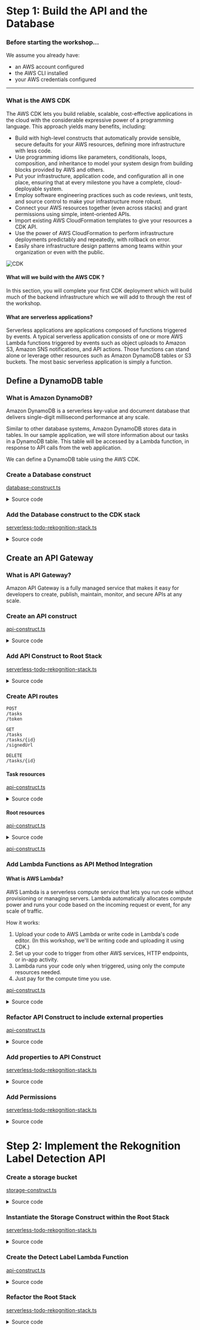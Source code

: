 # Step 1: Build the API and the Database

### Before starting the workshop...

We assume you already have:

- an AWS account configured
- the AWS CLI installed
- your AWS credentials configured

---

### What is the AWS CDK

The AWS CDK lets you build reliable, scalable, cost-effective applications in the cloud with the considerable expressive
power of a programming language. This approach yields many benefits, including:

- Build with high-level constructs that automatically provide sensible, secure defaults for your AWS resources, defining
  more infrastructure with less code.
- Use programming idioms like parameters, conditionals, loops, composition, and inheritance to model your system design
  from building blocks provided by AWS and others.
- Put your infrastructure, application code, and configuration all in one place, ensuring that at every milestone you
  have a complete, cloud-deployable system.
- Employ software engineering practices such as code reviews, unit tests, and source control to make your infrastructure
  more robust.
- Connect your AWS resources together (even across stacks) and grant permissions using simple, intent-oriented APIs.
- Import existing AWS CloudFormation templates to give your resources a CDK API.
- Use the power of AWS CloudFormation to perform infrastructure deployments predictably and repeatedly, with rollback on
  error.
- Easily share infrastructure design patterns among teams within your organization or even with the public.

![CDK](https://docs.aws.amazon.com/cdk/v2/guide/images/AppStacks.png)

#### What will we build with the AWS CDK ?

In this section, you will complete your first CDK deployment which will build much of the backend infrastructure which
we will add to through the rest of the workshop.

#### What are serverless applications?

Serverless applications are applications composed of functions triggered by events. A typical serverless application
consists of one or more AWS Lambda functions triggered by events such as object uploads to Amazon S3, Amazon SNS
notifications, and API actions. Those functions can stand alone or leverage other resources such as Amazon DynamoDB
tables or S3 buckets. The most basic serverless application is simply a function.

## Define a DynamoDB table

### What is Amazon DynamoDB?
Amazon DynamoDB  is a serverless key-value and document database that delivers single-digit millisecond performance at any scale.

Similar to other database systems, Amazon DynamoDB stores data in tables. In our sample application, we will store information about our tasks in a DynamoDB table. This table will be accessed by a Lambda function, in response to API calls from the web application.

We can define a DynamoDB table using the AWS CDK.

### Create a Database construct
[database-construct.ts](lib/database-construct.ts)
<details>
  <summary>Source code</summary>

```typescript
import {Construct} from "constructs";
import {AttributeType, BillingMode, Table} from "aws-cdk-lib/aws-dynamodb";
import {RemovalPolicy} from "aws-cdk-lib";

export class Database extends Construct {
  public readonly table: Table;

  constructor(scope: Construct, id: string) {
    super(scope, id);

    this.table = new Table(this, 'table', {
      partitionKey: {name: 'user', type: AttributeType.STRING},
      sortKey: {name: 'id', type: AttributeType.STRING},
      billingMode: BillingMode.PAY_PER_REQUEST,
      // removalPolicy: RemovalPolicy.DESTROY
    });
  }
}
```
</details>

### Add the Database construct to the CDK stack
[serverless-todo-rekognition-stack.ts](lib/serverless-todo-rekognition-stack.ts)
<details>
  <summary>Source code</summary>

```typescript
import {Stack, StackProps} from 'aws-cdk-lib';
import {Construct} from 'constructs';
import {Database} from "./database-construct";

export class ServerlessTodoRekognitionStack extends Stack {
    constructor(scope: Construct, id: string, props?: StackProps) {
        super(scope, id, props);

        // The code that defines your stack goes here

        new Database(this, 'task')
    }
}
```
</details>

## Create an API Gateway 

### What is API Gateway?
Amazon API Gateway is a fully managed service that makes it easy for developers to create, publish, maintain, monitor, and secure APIs at any scale.

### Create an API construct
[api-construct.ts](lib/api-construct.ts)

<details>
  <summary>Source code</summary>

```typescript
import {Construct} from "constructs";
import {Cors, RestApi } from "aws-cdk-lib/aws-apigateway";

export class API extends Construct {
  public readonly api: RestApi;
  
  constructor(scope: Construct, id: string) {
    super(scope, id);
    this.api = new RestApi(this, 'tasks', {
      restApiName: 'serverless-todo-rekognition',
      defaultCorsPreflightOptions: {
        allowCredentials: true,
        allowOrigins: Cors.ALL_ORIGINS,
      },
    });
  }
}
```
</details>


### Add API Construct to Root Stack
[serverless-todo-rekognition-stack.ts](lib/serverless-todo-rekognition-stack.ts)

<details>
  <summary>Source code</summary>

```typescript
import {Stack, StackProps} from 'aws-cdk-lib';
import {Construct} from 'constructs';
import {Database} from "./database-construct";
import {API} from "./api-construct";

export class TestStack extends Stack {
  constructor(scope: Construct, id: string, props?: StackProps) {
    super(scope, id, props);

    new Database(this, 'task')
    new API(this, 'api')
  }
}

```
</details>

### Create API routes
```
POST
/tasks
/token

GET
/tasks
/tasks/{id}
/signedUrl

DELETE
/tasks/{id}
```

#### Task resources
[api-construct.ts](lib/api-construct.ts)

<details>
  <summary>Source code</summary>

```typescript
import {Construct} from "constructs";
import {NodejsFunction} from "aws-cdk-lib/aws-lambda-nodejs";
import {Cors, LambdaIntegration, RestApi, TokenAuthorizer} from "aws-cdk-lib/aws-apigateway";

export class API extends Construct {
  public createTaskFn: NodejsFunction;
  public getTaskFn: NodejsFunction;
  public getTasksFn: NodejsFunction;
  public getTokenFn: NodejsFunction;
  public deleteTaskFn: NodejsFunction;
  public getSignedUrlFn: NodejsFunction;
  public readonly api: RestApi;
  private tokenAuthorizer: TokenAuthorizer;

  constructor(scope: Construct, id: string) {
    super(scope, id);
    this.api = new RestApi(this, 'tasks', {
      restApiName: 'serverless-todo-rekognition',
      defaultCorsPreflightOptions: {
        allowCredentials: true,
        allowOrigins: Cors.ALL_ORIGINS,
      },
    });
    this.addTaskResources()
  }

  private addTaskResources() {
    const tasks = this.api.root.addResource('tasks')
    const task = tasks.addResource('{id}')
    const props = {
      authorizer: this.tokenAuthorizer
    }

    tasks.addMethod('POST', new LambdaIntegration(this.createTaskFn), props)
    tasks.addMethod('GET', new LambdaIntegration(this.getTasksFn), props)
    task.addMethod('GET', new LambdaIntegration(this.getTaskFn), props)
    task.addMethod('DELETE', new LambdaIntegration(this.deleteTaskFn), props)
  }
}
```
</details>

#### Root resources
[api-construct.ts](lib/api-construct.ts)
<details>
  <summary>Source code</summary>

```typescript
import {Construct} from "constructs";
import {NodejsFunction} from "aws-cdk-lib/aws-lambda-nodejs";
import {Cors, LambdaIntegration, RestApi, TokenAuthorizer} from "aws-cdk-lib/aws-apigateway";

export class API extends Construct {
  public createTaskFn: NodejsFunction;
  public getTaskFn: NodejsFunction;
  public getTasksFn: NodejsFunction;
  public getTokenFn: NodejsFunction;
  public deleteTaskFn: NodejsFunction;
  public getSignedUrlFn: NodejsFunction;
  public readonly api: RestApi;
  private tokenAuthorizer: TokenAuthorizer;

  constructor(scope: Construct, id: string) {
    super(scope, id);
    this.api = new RestApi(this, 'tasks', {
      restApiName: 'serverless-todo-rekognition',
      defaultCorsPreflightOptions: {
        allowCredentials: true,
        allowOrigins: Cors.ALL_ORIGINS,
      },
    });
    this.addTaskResources()
    this.addRootResources()
  }

  private addTaskResources() {
    const tasks = this.api.root.addResource('tasks')
    const task = tasks.addResource('{id}')
    const props = {
      authorizer: this.tokenAuthorizer
    }

    tasks.addMethod('POST', new LambdaIntegration(this.createTaskFn), props)
    tasks.addMethod('GET', new LambdaIntegration(this.getTasksFn), props)
    task.addMethod('GET', new LambdaIntegration(this.getTaskFn), props)
    task.addMethod('DELETE', new LambdaIntegration(this.deleteTaskFn), props)
  }

  private addRootResources() {
    const token = this.api.root.addResource('token')
    const signedUrl = this.api.root.addResource('signedUrl')
    const props = {
      authorizer: this.tokenAuthorizer
    }

    token.addMethod('POST', new LambdaIntegration(this.getTokenFn))
    signedUrl.addMethod('GET', new LambdaIntegration(this.getSignedUrlFn), props)
  }
}
```
</details>

[api-construct.ts](lib/api-construct.ts)

### Add Lambda Functions as API Method Integration

#### What is AWS Lambda?
AWS Lambda is a serverless compute service that lets you run code without provisioning or managing servers. Lambda automatically allocates compute power and runs your code based on the incoming request or event, for any scale of traffic.

How it works:

1. Upload your code to AWS Lambda or write code in Lambda's code editor. (In this workshop, we'll be writing code and uploading it using CDK.)
2. Set up your code to trigger from other AWS services, HTTP endpoints, or in-app activity.
3. Lambda runs your code only when triggered, using only the compute resources needed.
4. Just pay for the compute time you use.

[api-construct.ts](lib/api-construct.ts)

<details>
  <summary>Source code</summary>

```typescript
import {Construct} from "constructs";
import {NodejsFunction, NodejsFunctionProps} from "aws-cdk-lib/aws-lambda-nodejs";
import {Cors, LambdaIntegration, RestApi, TokenAuthorizer} from "aws-cdk-lib/aws-apigateway";
import {Duration} from "aws-cdk-lib";
import {RetentionDays} from "aws-cdk-lib/aws-logs";

export class API extends Construct {
    public createTaskFn: NodejsFunction;
    public getTaskFn: NodejsFunction;
    public getTasksFn: NodejsFunction;
    public getTokenFn: NodejsFunction;
    public deleteTaskFn: NodejsFunction;
    public getSignedUrlFn: NodejsFunction;
    public authorizerFn: NodejsFunction;
    public readonly api: RestApi;
    private tokenAuthorizer: TokenAuthorizer;

    constructor(scope: Construct, id: string) {
        super(scope, id);
        this.api = new RestApi(this, 'tasks', {
            restApiName: 'serverless-todo-rekognition',
            defaultCorsPreflightOptions: {
                allowCredentials: true,
                allowOrigins: Cors.ALL_ORIGINS,
            },
        });
        this.createLambdaFunctions()
        this.addTaskResources()
        this.addRootResources()
    }

    private createLambda(id: string, props?: NodejsFunctionProps) {
        const defaultProps: NodejsFunctionProps = {
            entry: `src/lambda/${id}/index.ts`,
            handler: 'handler',
            bundling: {
                externalModules: [
                    'aws-sdk'
                ],
            },
            timeout: Duration.seconds(30),
            logRetention: RetentionDays.THREE_DAYS,
            ...props
        }
        return new NodejsFunction(this, id, defaultProps);
    }

    private createLambdaFunctions() {
        this.authorizerFn = this.createLambda('authorizer')
        this.getTokenFn = this.createLambda('get-token')
        this.createTaskFn = this.createLambda('create-task')
        this.getTaskFn = this.createLambda('get-task')
        this.getTasksFn = this.createLambda('get-tasks')
        this.deleteTaskFn = this.createLambda('delete-task')
        this.getSignedUrlFn = this.createLambda('get-signed-url')
        this.tokenAuthorizer = new TokenAuthorizer(this, 'task-authorizer', {
            handler: this.authorizerFn,
        });
    }

    private addTaskResources() {
        const tasks = this.api.root.addResource('tasks')
        const task = tasks.addResource('{id}')
        const props = {
            authorizer: this.tokenAuthorizer
        }

        tasks.addMethod('POST', new LambdaIntegration(this.createTaskFn), props)
        tasks.addMethod('GET', new LambdaIntegration(this.getTasksFn), props)
        task.addMethod('GET', new LambdaIntegration(this.getTaskFn), props)
        task.addMethod('DELETE', new LambdaIntegration(this.deleteTaskFn), props)
    }

    private addRootResources() {
        const token = this.api.root.addResource('token')
        const signedUrl = this.api.root.addResource('signedUrl')
        const props = {
            authorizer: this.tokenAuthorizer
        }

        token.addMethod('POST', new LambdaIntegration(this.getTokenFn))
        signedUrl.addMethod('GET', new LambdaIntegration(this.getSignedUrlFn), props)
    }
}
```
</details>


### Refactor API Construct to include external properties
[api-construct.ts](lib/api-construct.ts)
<details>
  <summary>Source code</summary>

```typescript
import {Construct} from "constructs";
import {NodejsFunction, NodejsFunctionProps} from "aws-cdk-lib/aws-lambda-nodejs";
import {Cors, LambdaIntegration, RestApi, TokenAuthorizer} from "aws-cdk-lib/aws-apigateway";
import {Duration} from "aws-cdk-lib";
import {RetentionDays} from "aws-cdk-lib/aws-logs";

interface ConstructProps {
    tasks_table: string;
    region: string;
    secret: string;
}

interface Props {
    default: NodejsFunctionProps;
    auth: NodejsFunctionProps;
}

export class API extends Construct {
    public createTaskFn: NodejsFunction;
    public getTaskFn: NodejsFunction;
    public getTasksFn: NodejsFunction;
    public getTokenFn: NodejsFunction;
    public deleteTaskFn: NodejsFunction;
    public getSignedUrlFn: NodejsFunction;
    public authorizerFn: NodejsFunction;
    public readonly api: RestApi;
    private tokenAuthorizer: TokenAuthorizer;
    private readonly props: Props;

    constructor(scope: Construct, id: string, props: ConstructProps) {
        super(scope, id);
        this.api = new RestApi(this, 'tasks', {
            restApiName: 'serverless-todo-rekognition',
            defaultCorsPreflightOptions: {
                allowCredentials: true,
                allowOrigins: Cors.ALL_ORIGINS,
            },
        });
        this.props = {
            default: {
                environment: {
                    TASKS_TABLE: props.tasks_table,
                    REGION: props.region,
                }
            },
            auth: {
                environment: {
                    SECRET: props.secret
                }
            }
        }
        this.createLambdaFunctions()
        this.addTaskResources()
        this.addRootResources()
    }

    private createLambda(id: string, props?: NodejsFunctionProps) {
        const defaultProps: NodejsFunctionProps = {
            entry: `src/lambda/${id}/index.ts`,
            handler: 'handler',
            bundling: {
                externalModules: [
                    'aws-sdk'
                ],
            },
            timeout: Duration.seconds(30),
            logRetention: RetentionDays.THREE_DAYS,
            ...props
        }
        return new NodejsFunction(this, id, defaultProps);
    }

    private createLambdaFunctions() {
        this.authorizerFn = this.createLambda('authorizer', this.getProps('auth'))
        this.getTokenFn = this.createLambda('get-token', this.getProps('auth'))
        this.createTaskFn = this.createLambda('create-task', this.getProps())
        this.getTaskFn = this.createLambda('get-task', this.getProps())
        this.getTasksFn = this.createLambda('get-tasks', this.getProps())
        this.deleteTaskFn = this.createLambda('delete-task', this.getProps())
        this.getSignedUrlFn = this.createLambda('get-signed-url', this.getProps())
        this.tokenAuthorizer = new TokenAuthorizer(this, 'task-authorizer', {
            handler: this.authorizerFn,
        });
    }

    private addTaskResources() {
        const tasks = this.api.root.addResource('tasks')
        const task = tasks.addResource('{id}')
        const props = {
            authorizer: this.tokenAuthorizer
        }

        tasks.addMethod('POST', new LambdaIntegration(this.createTaskFn), props)
        tasks.addMethod('GET', new LambdaIntegration(this.getTasksFn), props)
        task.addMethod('GET', new LambdaIntegration(this.getTaskFn), props)
        task.addMethod('DELETE', new LambdaIntegration(this.deleteTaskFn), props)
    }

    private addRootResources() {
        const token = this.api.root.addResource('token')
        const signedUrl = this.api.root.addResource('signedUrl')
        const props = {
            authorizer: this.tokenAuthorizer
        }

        token.addMethod('POST', new LambdaIntegration(this.getTokenFn))
        signedUrl.addMethod('GET', new LambdaIntegration(this.getSignedUrlFn), props)
    }

    private getProps(key: string = 'default'): NodejsFunctionProps {
        return this.props[key as keyof Props];
    }
}
```
</details>

### Add properties to API Construct
[serverless-todo-rekognition-stack.ts](lib/serverless-todo-rekognition-stack.ts)

<details>
  <summary>Source code</summary>

````typescript
import {Stack, StackProps} from 'aws-cdk-lib';
import {Construct} from 'constructs';
import {Database} from "./database-construct";
import {API} from "./api-construct";

export class TestStack extends Stack {
    private readonly db: Database;
    private readonly api: API;

    constructor(scope: Construct, id: string, props?: StackProps) {
        super(scope, id, props);

        new Database(this, 'task')
        new API(this, 'api', {
            tasks_table: this.db.table.tableName,
            region: 'us-west-2',
            secret: 'secret',
        })
    }
}
````
</details>

### Add Permissions
[serverless-todo-rekognition-stack.ts](lib/serverless-todo-rekognition-stack.ts)

<details>
  <summary>Source code</summary>

```typescript
import {Stack, StackProps} from 'aws-cdk-lib';
import {Construct} from 'constructs';
import {Database} from "./database-construct";
import {API} from "./api-construct";

export class TestStack extends Stack {
    private readonly db: Database;
    private readonly api: API;

    constructor(scope: Construct, id: string, props?: StackProps) {
        super(scope, id, props);

        this.db = new Database(this, 'task')
        this.api = new API(this, 'api', {
            tasks_table: this.db.table.tableName,
            region: 'us-west-2',
            secret: 'secret',
        })
        this.configure()
    }

    private configure() {
        this.db.table.grantWriteData(this.api.createTaskFn)
        this.db.table.grantReadData(this.api.getTaskFn)
        this.db.table.grantReadData(this.api.getTasksFn)
        this.db.table.grantReadWriteData(this.api.deleteTaskFn)
    }
}
```

</details>

# Step 2: Implement the Rekognition Label Detection API

### Create a storage bucket
[storage-construct.ts](lib/storage-construct.ts)

<details>
  <summary>Source code</summary>

```typescript
import {Construct} from "constructs";
import {Bucket, BucketEncryption, HttpMethods} from "aws-cdk-lib/aws-s3";
import {RemovalPolicy} from "aws-cdk-lib";

interface Props {
    uid: string;
}

export class Storage extends Construct {
    public bucket: Bucket;

    constructor(scope: Construct, id: string, props: Props) {
        super(scope, id);

        this.bucket = new Bucket(this, 'bucket', {
            bucketName: `workshop-todo-rekognition-${props.uid}`,
            encryption: BucketEncryption.S3_MANAGED,
            cors: [{
                allowedHeaders: ['*'],
                allowedMethods: [HttpMethods.GET, HttpMethods.PUT, HttpMethods.HEAD],
                allowedOrigins: ['*']
            }],
            removalPolicy: RemovalPolicy.DESTROY // Change to retain in production if needed
        })
    }
}
```

</details>

### Instantiate the Storage Construct within the Root Stack
[serverless-todo-rekognition-stack.ts](lib/serverless-todo-rekognition-stack.ts)

<details>
  <summary>Source code</summary>

```typescript
import {Fn, Stack, StackProps} from 'aws-cdk-lib';
import {Construct} from 'constructs';
import {Database} from "./database-construct";
import {API} from "./api-construct";
import {Storage} from "./storage-construct";

export class TestStack extends Stack {
    private readonly db: Database;
    private readonly api: API;
    private readonly storage: Storage;

    constructor(scope: Construct, id: string, props?: StackProps) {
        super(scope, id, props);

        this.db = new Database(this, 'task')
        this.storage = new Storage(this, 'storage', {
            uid: Fn.select(0, Fn.split('-', Fn.select(2, Fn.split('/', this.stackId))))
        });
        this.api = new API(this, 'api', {
            tasks_table: this.db.table.tableName,
            region: 'us-west-2',
            secret: 'secret',
        })
        this.configure()
    }

    private configure() {
        this.db.table.grantWriteData(this.api.createTaskFn)
        this.db.table.grantReadData(this.api.getTaskFn)
        this.db.table.grantReadData(this.api.getTasksFn)
        this.db.table.grantReadWriteData(this.api.deleteTaskFn)
    }
}
```
</details>

### Create the Detect Label Lambda Function
[api-construct.ts](lib/api-construct.ts)

<details>
  <summary>Source code</summary>

```typescript
import {Construct} from "constructs";
import {NodejsFunction} from "aws-cdk-lib/aws-lambda-nodejs";
import {Cors, Deployment, LambdaIntegration, RestApi, TokenAuthorizer} from "aws-cdk-lib/aws-apigateway";
import {NodejsFunctionProps} from "aws-cdk-lib/aws-lambda-nodejs/lib/function";
import {RetentionDays} from "aws-cdk-lib/aws-logs";
import {Duration} from "aws-cdk-lib";
import {PolicyStatement} from "aws-cdk-lib/aws-iam";

interface ConstructProps {
    tasks_table: string;
    region: string;
    secret: string;
    uploadBucket: string;
}

interface Props {
    default: NodejsFunctionProps;
    auth: NodejsFunctionProps;
}

export class API extends Construct {
    public createTaskFn: NodejsFunction;
    public getTaskFn: NodejsFunction;
    public getTasksFn: NodejsFunction;
    public getTokenFn: NodejsFunction;
    public deleteTaskFn: NodejsFunction;
    public getSignedUrlFn: NodejsFunction;
    public detectLabelsFn: NodejsFunction;
    public authorizerFn: NodejsFunction;
    public readonly api: RestApi;
    private tokenAuthorizer: TokenAuthorizer;
    private readonly props: Props;

    constructor(scope: Construct, id: string, props: ConstructProps) {
        super(scope, id);
        this.api = new RestApi(this, 'tasks', {
            restApiName: 'serverless-todo-rekognition',
            defaultCorsPreflightOptions: {
                allowCredentials: true,
                allowOrigins: Cors.ALL_ORIGINS,
            },
        });
        this.props = {
            default: {
                environment: {
                    TASKS_TABLE: props.tasks_table,
                    REGION: props.region,
                    S3_BUCKET: props.uploadBucket
                }
            },
            auth: {
                environment: {
                    SECRET: props.secret
                }
            }
        }
        this.createLambdaFunctions()
        this.addCustomPolicies()
        this.addTaskResources()
        this.addRootResources()
        new Deployment(this, 'Deployment', {api: this.api});
    }

    private createLambda(id: string, props?: NodejsFunctionProps) {
        const defaultProps: NodejsFunctionProps = {
            entry: `src/lambda/${id}/index.ts`,
            handler: 'handler',
            bundling: {
                externalModules: [
                    'aws-sdk'
                ],
            },
            timeout: Duration.seconds(30),
            logRetention: RetentionDays.THREE_DAYS,
            ...props
        }
        return new NodejsFunction(this, id, defaultProps);
    }

    private createLambdaFunctions() {
        this.authorizerFn = this.createLambda('authorizer', this.getProps('auth'))
        this.getTokenFn = this.createLambda('get-token', this.getProps('auth'))
        this.createTaskFn = this.createLambda('create-task', this.getProps())
        this.getTaskFn = this.createLambda('get-task', this.getProps())
        this.getTasksFn = this.createLambda('get-tasks', this.getProps())
        this.deleteTaskFn = this.createLambda('delete-task', this.getProps())
        this.getSignedUrlFn = this.createLambda('get-signed-url', this.getProps())
        this.detectLabelsFn = this.createLambda('detect-labels', this.getProps())
        this.tokenAuthorizer = new TokenAuthorizer(this, 'task-authorizer', {
            handler: this.authorizerFn,
        });
    }

    private addCustomPolicies() {
        const rekognitionDetectOnlyPolicy = new PolicyStatement({
            actions: ["rekognition:DetectFaces",
                "rekognition:DetectLabels",
                "rekognition:DetectModerationLabels",
                "rekognition:DetectText"],
            resources: ['*'],
        });
        this.detectLabelsFn.addToRolePolicy(rekognitionDetectOnlyPolicy)
    }

    private addTaskResources() {
        const tasks = this.api.root.addResource('tasks')
        const task = tasks.addResource('{id}')
        const props = {
            authorizer: this.tokenAuthorizer
        }

        tasks.addMethod('POST', new LambdaIntegration(this.createTaskFn), props)
        tasks.addMethod('GET', new LambdaIntegration(this.getTasksFn), props)
        task.addMethod('GET', new LambdaIntegration(this.getTaskFn), props)
        task.addMethod('DELETE', new LambdaIntegration(this.deleteTaskFn), props)
    }

    private addRootResources() {
        const token = this.api.root.addResource('token')
        const signedUrl = this.api.root.addResource('signedUrl')
        const props = {
            authorizer: this.tokenAuthorizer
        }

        token.addMethod('POST', new LambdaIntegration(this.getTokenFn))
        signedUrl.addMethod('GET', new LambdaIntegration(this.getSignedUrlFn), props)
    }

    private getProps(key: string = 'default'): NodejsFunctionProps {
        return this.props[key as keyof Props];
    }
}
```

</details>

### Refactor the Root Stack
[serverless-todo-rekognition-stack.ts](lib/serverless-todo-rekognition-stack.ts)

<details>
  <summary>Source code</summary>

````typescript
import {Fn, Stack, StackProps} from 'aws-cdk-lib';
import {Construct} from 'constructs';
import {Database} from "./database-construct";
import {API} from "./api-construct";
import {Storage} from "./storage-construct";
import {EventType} from "aws-cdk-lib/aws-s3";
import {LambdaDestination} from "aws-cdk-lib/aws-s3-notifications";

export class ServerlessTodoRekognitionStack extends Stack {
    private readonly db: Database;
    private readonly api: API;
    private readonly storage: Storage;

    constructor(scope: Construct, id: string, props?: StackProps) {
        super(scope, id, props);

        this.db = new Database(this, 'task')
        this.storage = new Storage(this, 'storage', {
            uid: Fn.select(0, Fn.split('-', Fn.select(2, Fn.split('/', this.stackId))))
        });
        this.api = new API(this, 'api', {
            tasks_table: this.db.table.tableName,
            region: 'us-west-2',
            secret: 'secret',
            uploadBucket: this.storage.bucket.bucketName
        })
        this.configure()
    }

    private configure() {
        this.db.table.grantReadWriteData(this.api.createTaskFn)
        this.db.table.grantReadData(this.api.getTaskFn)
        this.db.table.grantReadData(this.api.getTasksFn)
        this.db.table.grantReadWriteData(this.api.deleteTaskFn)
        this.db.table.grantReadWriteData(this.api.detectLabelsFn);
        this.storage.bucket.grantWrite(this.api.getSignedUrlFn);
        this.storage.bucket.grantRead(this.api.detectLabelsFn);
        this.storage.bucket.addEventNotification(EventType.OBJECT_CREATED, new LambdaDestination(this.api.detectLabelsFn));
    }
}

````
